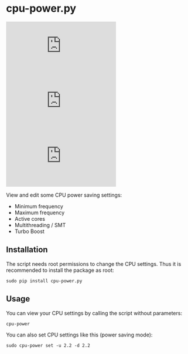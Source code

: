 # cpu-power.py
[![PyPI version](https://img.shields.io/pypi/v/cpu-power.py)](https://pypi.org/project/cpu-power.py/)
![License](https://img.shields.io/pypi/l/cpu-power.py)
![Python versions](https://img.shields.io/pypi/pyversions/cpu-power.py)

View and edit some CPU power saving settings:

- Minimum frequency
- Maximum frequency
- Active cores
- Multithreading / SMT
- Turbo Boost

## Installation

The script needs root permissions to change the CPU settings.
Thus it is recommended to install the package as root:

```
sudo pip install cpu-power.py
```

## Usage

You can view your CPU settings by calling the script without parameters:

```
cpu-power
```

You can also set CPU settings like this (power saving mode):

```
sudo cpu-power set -u 2.2 -d 2.2
```
